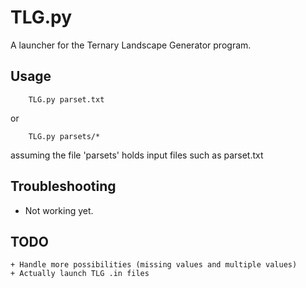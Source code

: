 TLG.py
===========

A launcher for the Ternary Landscape Generator program.

Usage
-----

```shell
	TLG.py parset.txt
```
or
```shell
	TLG.py parsets/*
```
assuming the file 'parsets' holds input files such as parset.txt


Troubleshooting
---------------

 + Not working yet.

TODO
----

	+ Handle more possibilities (missing values and multiple values)
	+ Actually launch TLG .in files

